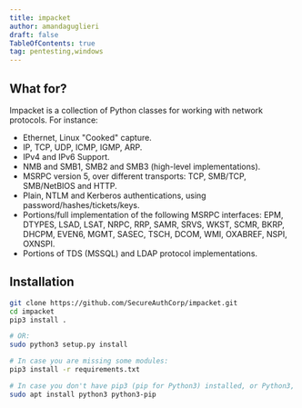 ```yaml
---
title: impacket
author: amandaguglieri
draft: false
TableOfContents: true
tag: pentesting,windows
---
```


## What for? 

Impacket is a collection of Python classes for working with network protocols. For instance:

- Ethernet, Linux "Cooked" capture.
- IP, TCP, UDP, ICMP, IGMP, ARP.
- IPv4 and IPv6 Support.
- NMB and SMB1, SMB2 and SMB3 (high-level implementations).
- MSRPC version 5, over different transports: TCP, SMB/TCP, SMB/NetBIOS and HTTP.
- Plain, NTLM and Kerberos authentications, using password/hashes/tickets/keys.
- Portions/full implementation of the following MSRPC interfaces: EPM, DTYPES, LSAD, LSAT, NRPC, RRP, SAMR, SRVS, WKST, SCMR, BKRP, DHCPM, EVEN6, MGMT, SASEC, TSCH, DCOM, WMI, OXABREF, NSPI, OXNSPI.
- Portions of TDS (MSSQL) and LDAP protocol implementations.

## Installation

```bash
git clone https://github.com/SecureAuthCorp/impacket.git
cd impacket
pip3 install .

# OR:
sudo python3 setup.py install

# In case you are missing some modules:
pip3 install -r requirements.txt

# In case you don't have pip3 (pip for Python3) installed, or Python3, install it with the following commands
sudo apt install python3 python3-pip
```




